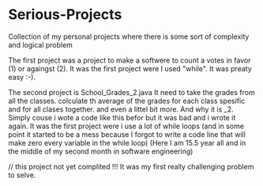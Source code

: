 # Serious-Projects
Collection of my personal projects where there is some sort of complexity and logical problem

The first project was a project to make a softwere to count a votes in favor (1) or againgst (2).
It was the first project were I used "while".
It was preaty easy :-).

The second project is School_Grades_2.java
It need to take the grades from all the classes.
colculate th average of the grades for each class spesific and for all clases together.
and even a littel bit more.
And why it is _2.
Simply couse i wote a code like this befor but it was bad and i wrote it again.
It was the first project were i use a lot of while loops (and in some point it started to be a mess because I forgot to write a code line that will make zero every variable in the while loop)
(Here I am 15.5 year all and in the middle of my second month in software engineering)

// this project not yet complited !!!
It was my first really challenging problem to selve.
